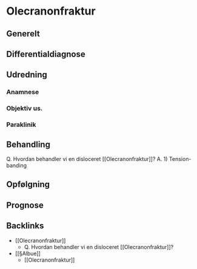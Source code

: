 # Olecranonfraktur
## Generelt


## Differentialdiagnose


## Udredning
### Anamnese

### Objektiv us.

### Paraklinik

## Behandling
Q. Hvordan behandler vi en disloceret [[Olecranonfraktur]]?
A. 1) Tension-banding

## Opfølgning


## Prognose
 

## Backlinks
* [[Olecranonfraktur]]
	* Q. Hvordan behandler vi en disloceret [[Olecranonfraktur]]?
* [[§Albue]]
	* [[Olecranonfraktur]]

<!-- #anki/tag/med/Orto #anki/deck/Medicine -->

<!-- {BearID:6CA61AFB-59CB-455A-9BF9-F6E3C2129BFE-31003-00006D3E3A776ADB} -->

